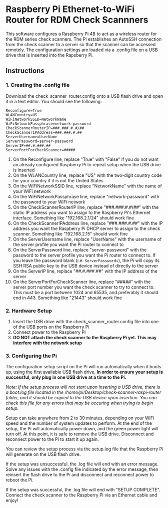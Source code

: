 # Raspberry Pi Ethernet-to-WiFi Router for RDM Check Scannners

This software configures a Raspberry Pi 4B to act as a wireless router for the RDM series check scanners. The Pi establishes an AutoSSH connection from the check scanner to a server so that the scanner can be accessed remotely. The configuration settings are loaded via a .config file on a USB drive that is inserted into the Rapsberry Pi.

## Instructions

### 1. Creating the .config file

Download the check_scanner_router.config onto a USB flash drive and open it in a text editor. You should see the following:

`Reconfigure=True`\
`WLANCountry=US`\
`WiFiNetworkSSID=NetworkName`\
`WiFiNetworkPassphrase=network-password`\
`CheckScannerRouterIP=###.###.#.#/##`\
`CheckScannerIPAddress=###.###.#.##`\
`ServerUsername=UserName`\
`ServerPassword=server-password`\
`ServerIP=##.#.###.##`\
`ServerPortForCheckScanner=#####`

1. On the Reconfigure line, replace "True" with "False" if you do not want an already configured Raspberry Pi to repeat setup when the USB drive is inserted
2. On the WLANCountry line, replace "US" with the two-digit country code for your country if it is not the United States
3. On the WiFiNetworkSSID line, replace "NetworkName" with the name of your WiFi network
4. On the WiFiNetworkPassphrase line, replace "network-password" with the password to your WiFi network
5. On the CheckScannerRouterIP line, replace "###.###.#.#/##" with the static IP address you want to assign to the Raspberry Pi's Ethernet interface. Something like "192.168.2.1/24" should work fine
6. On the CheckScannerIPAddress line, replace "###.###.#.##" with the IP address you want the Raspberry Pi DHCP server to assign to the check scanner. Something like "192.168.2.15" should work fine
7. On the ServerUsername line, replace "UserName" with the username of the server profile you want the Pi router to connect to
8. On the ServerPassword line, replace "server-password" with the password to the server profile you want the Pi router to connect to. If you leave the password blank (i.e. `ServerPassword=`), the Pi will copy its SSH RSA public key to the USB device instead of directly to the server
9. On the ServerIP line, replace "##.#.###.##" with the IP address of the server
10. On the ServerPortForCheckScanner line, replace "#####" with the server port number you want the check scanner to try to connect to. This must be a port between 1024 and 65535, and preferably it should end in 443. Something like "21443" should work fine

### 2. Hardware Setup

1. Insert the USB drive with the check_scanner_router.config file into one of the USB ports on the Raspberry Pi
2. Connect power to the Raspberry Pi
3. **DO NOT attach the check scanner to the Raspberry Pi yet. This may interfere with the network setup**

### 3. Configuring the Pi

The configuration setup script on the Pi will run automatically when it boots up, using the first available USB flash drive. **In order to ensure your setup is successful, only plug in one USB drive at a time to the Pi.**

*Note: If the setup process will not start upon inserting a USB drive, there is a boot.log file located in the /home/pi/Desktop/check-scanner-raspi-router folder, and it should be copied to the USB device upon insertion. You can check this file for any errors that may be occuring when trying to begin setup.*

Setup can take anywhere from 2 to 30 minutes, depending on your WiFi speed and the number of system updates to perform. At the end of the setup, the Pi will automatically power down, and the green power light will turn off. At this point, it is safe to remove the USB drive. Disconnect and reconnect power to the Pi to start it up again.

You can review the setup process via the setup.log file that the Raspberry Pi will generate on the USB flash drive.

If the setup was unsuccessful, the .log file will end with an error message. Solve any issues with the .config file indicated by the error message, then reinsert the flash drive to the Pi and disconnect and reconnect power to reboot the Pi.

If the setup was successful, the .log file will end with "SETUP COMPLETE". Connect the check scanner to the Raspberry Pi via an Ethernet cable and enjoy!
